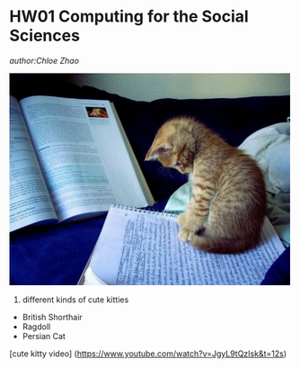 # HW01 Computing for the Social Sciences 

*author:Chloe Zhao* 
  

![me studying](kitty.jpg)


1. different kinds of cute kitties 
+ British Shorthair 
+ Ragdoll
+ Persian Cat


[cute kitty video] (https://www.youtube.com/watch?v=JgyL9tQzIsk&t=12s)